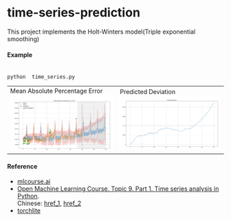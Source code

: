 # time-series-prediction
This project implements the Holt-Winters model(Triple exponential smoothing)
#### Example
<pre><code>
python  time_series.py	
</pre></code>
<table> <tbody> <tr> <td align="left" width=450>
Mean Absolute Percentage Error<br>
<img src="mean_absolute_percentage_error.png"/></a></td>
<td align="left" width=450>
Predicted Deviation<br>
<img src="predicted_deviation.png"/></a></td>
</td></tr></tbody></table>

#### Reference
* [mlcourse.ai](https://github.com/Yorko/mlcourse.ai/tree/master/data)<br>
* [Open Machine Learning Course. Topic 9. Part 1. Time series analysis in Python](https://medium.com/open-machine-learning-course/open-machine-learning-course-topic-9-time-series-analysis-in-python-a270cb05e0b3).<br> Chinese: [href_1](https://zhuanlan.zhihu.com/p/43601077), [href_2](https://mp.weixin.qq.com/s?__biz=MzI3ODkxODU3Mg==&mid=2247487237&idx=1&sn=df2c2793489b55c3ff13618b53e07533&chksm=eb4eebc6dc3962d0ae811a93faf65b0abe6af9b613cd821b14dd15cb355a247a56a2bea7078d&token=574744471&lang=zh_CN#rd)<br>
* [torchlite](https://github.com/EKami/Torchlite/blob/master/torchlite/pandas/time_series.py)
